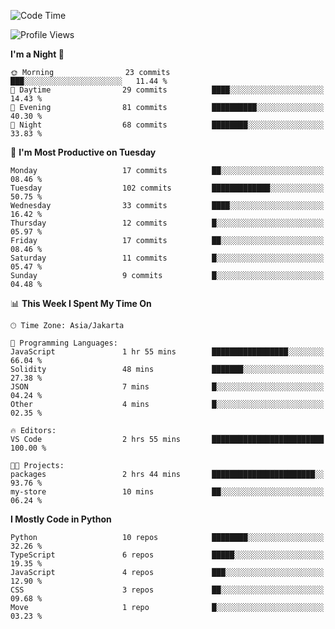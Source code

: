 <!--START_SECTION:waka-->
![Code Time](http://img.shields.io/badge/Code%20Time-1%2C606%20hrs%2016%20mins-blue)

![Profile Views](http://img.shields.io/badge/Profile%20Views-20-blue)

**I'm a Night 🦉** 

```text
🌞 Morning                23 commits          ███░░░░░░░░░░░░░░░░░░░░░░   11.44 % 
🌆 Daytime                29 commits          ████░░░░░░░░░░░░░░░░░░░░░   14.43 % 
🌃 Evening                81 commits          ██████████░░░░░░░░░░░░░░░   40.30 % 
🌙 Night                  68 commits          ████████░░░░░░░░░░░░░░░░░   33.83 % 
```
📅 **I'm Most Productive on Tuesday** 

```text
Monday                   17 commits          ██░░░░░░░░░░░░░░░░░░░░░░░   08.46 % 
Tuesday                  102 commits         █████████████░░░░░░░░░░░░   50.75 % 
Wednesday                33 commits          ████░░░░░░░░░░░░░░░░░░░░░   16.42 % 
Thursday                 12 commits          █░░░░░░░░░░░░░░░░░░░░░░░░   05.97 % 
Friday                   17 commits          ██░░░░░░░░░░░░░░░░░░░░░░░   08.46 % 
Saturday                 11 commits          █░░░░░░░░░░░░░░░░░░░░░░░░   05.47 % 
Sunday                   9 commits           █░░░░░░░░░░░░░░░░░░░░░░░░   04.48 % 
```


📊 **This Week I Spent My Time On** 

```text
🕑︎ Time Zone: Asia/Jakarta

💬 Programming Languages: 
JavaScript               1 hr 55 mins        █████████████████░░░░░░░░   66.04 % 
Solidity                 48 mins             ███████░░░░░░░░░░░░░░░░░░   27.38 % 
JSON                     7 mins              █░░░░░░░░░░░░░░░░░░░░░░░░   04.24 % 
Other                    4 mins              █░░░░░░░░░░░░░░░░░░░░░░░░   02.35 % 

🔥 Editors: 
VS Code                  2 hrs 55 mins       █████████████████████████   100.00 % 

🐱‍💻 Projects: 
packages                 2 hrs 44 mins       ███████████████████████░░   93.76 % 
my-store                 10 mins             ██░░░░░░░░░░░░░░░░░░░░░░░   06.24 % 
```

**I Mostly Code in Python** 

```text
Python                   10 repos            ████████░░░░░░░░░░░░░░░░░   32.26 % 
TypeScript               6 repos             █████░░░░░░░░░░░░░░░░░░░░   19.35 % 
JavaScript               4 repos             ███░░░░░░░░░░░░░░░░░░░░░░   12.90 % 
CSS                      3 repos             ██░░░░░░░░░░░░░░░░░░░░░░░   09.68 % 
Move                     1 repo              █░░░░░░░░░░░░░░░░░░░░░░░░   03.23 % 
```




<!--END_SECTION:waka-->
